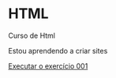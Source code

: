 # HTML
 Curso de Html

Estou aprendendo a criar sites

<a href="https://isaqueborgess.github.io/HTML/HTML2/desafio10/index.html">Executar o exercício 001</a>